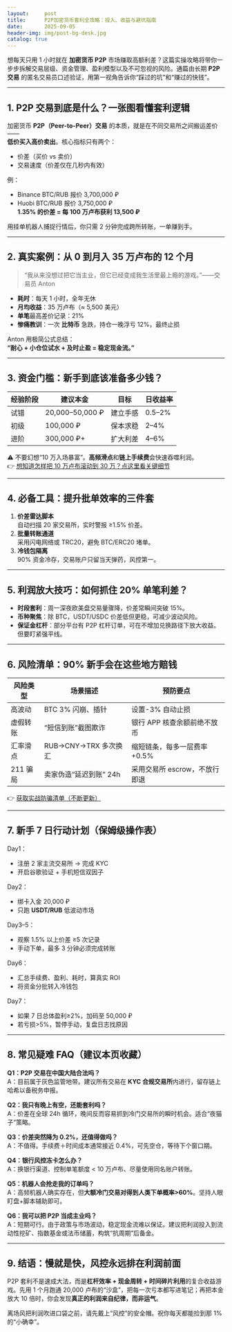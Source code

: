 ```yaml
---
layout:     post
title:      P2P加密货币套利全攻略：投入、收益与避坑指南
date:       2025-09-05
header-img: img/post-bg-desk.jpg
catalog: true
---
```


想每天只用 1 小时就在 **加密货币 P2P** 市场赚取高额利差？这篇实操攻略将带你一步步拆解交易层级、资金管理、盈利模型以及不可忽视的风险。通篇由长期 **P2P 交易** 的匿名交易员口述验证，用第一视角告诉你“踩过的坑”和“赚过的快钱”。

---

## 1. P2P 交易到底是什么？一张图看懂套利逻辑

加密货币 **P2P（Peer-to-Peer）交易** 的本质，就是在不同交易所之间搬运差价——  
**低价买入高价卖出**。核心指标只有两个：

- 价差（买价 vs 卖价）  
- 交易速度（价差仅在几秒内有效）

例：  
- Binance BTC/RUB 报价 3,700,000 ₽  
- Huobi BTC/RUB 报价 3,750,000 ₽  
**1.35% 的价差 = 每 100 万卢布获利 13,500 ₽**  

用挂单机器人捕捉行情后，你只需 2 分钟完成跨所转账，一单赚到手。

---

## 2. 真实案例：从 0 到月入 35 万卢布的 12 个月

> “我从来没想过把它当主业，但它已经变成我生活里最上瘾的游戏。”——交易员 Anton

- **耗时**：每天 1 小时，全年无休  
- **月均收益**：35 万卢布（≈ 5,500 美元）  
- **单笔**最高差价记录：21%  
- **惨痛教训**：一次 **比特币** 急跌，持仓一晚浮亏 12%，最终止损  

Anton 用极简公式总结：  
**“耐心 + 小仓位试水 + 及时止盈 = 稳定现金流。”**

---

## 3. 资金门槛：新手到底该准备多少钱？

| 经验阶段 | 建议本金 | 目标 | 日收益率 |
| --- | --- | --- | --- |
| 试错 | 20,000–50,000 ₽ | 建立手感 | 0.5–2% |
| 初级 | 100,000 ₽ | 保本求稳 | 2–4% |
| 进阶 | 300,000 ₽+ | 扩大利差 | 4–6% |

⚠️ 不要幻想“10 万入场暴富”。**高频滑点**和**链上手续费**会快速吞噬利润。  
👉 [想知道怎样把 10 万卢布滚动到 30 万？点这里看关键细节](https://okxdog.com/)

---

## 4. 必备工具：提升批单效率的三件套

1. **价差雷达脚本**  
   自动扫描 20 家交易所，实时警报 ≥1.5% 价差。  
2. **批量转账通道**  
   采用闪电网络或 TRC20，避免 BTC/ERC20 堵单。  
3. **冷钱包隔离**  
   90% 资金冷存，交易账户只留当天弹药，风控第一。

---

## 5. 利润放大技巧：如何抓住 20% 单笔利差？

- **时段套利**：周一深夜欧美盘交易量骤降，价差常瞬间突破 15%。  
- **币种聚焦**：除 BTC，USDT/USDC 价差低但更稳，可减少波动风险。  
- **保证金杠杆**：部分平台有 P2P 杠杆订单，可在不增加兑换路径下放大收益。但要盯紧强平线。

---

## 6. 风险清单：90% 新手会在这些地方赔钱

| 风险类型 | 场景描述 | 预防要点 |
| --- | --- | --- |
| 高波动 | BTC 3% 闪崩、插针 | 设置-3% 自动止损 |
| 虚假转账 | “短信到账”截图欺诈 | 银行 APP 核查余额前绝不放币 |
| 汇率滑点 | RUB→CNY→TRX 多次换汇 | 缩短链条，每多一层费率+0.5% |
| 211 骗局 | 卖家伪造“延迟到账” 24h | 采用交易所 escrow，不放行即退 |

👉 [获取实战防骗清单（不断更新）](https://okxdog.com/)

---

## 7. 新手 7 日行动计划（保姆级操作表）

Day1：  
- 注册 2 家主流交易所 → 完成 KYC  
- 开启谷歌验证 + 手机短信双因子

Day2：  
- 绑卡入金 20,000 ₽  
- 只跑 **USDT/RUB** 低波动市场

Day3–5：  
- 观察 1.5% 以上价差 ≥5 次记录  
- 手动下单，最多 3 分钟必须完成转账

Day6：  
- 汇总手续费、盈利、耗时，算真实 ROI  
- 将资金分批转入冷钱包

Day7：  
- 如果 7 日总体盈利≥2%，加码至 50,000 ₽  
- 若亏损>5%，暂停手动，复盘日志找原因

---

## 8. 常见疑难 FAQ（建议本页收藏）

**Q1：P2P 交易在中国大陆合法吗？**  
A：目前属于灰色监管地带。建议所有交易在 **KYC 合规交易所**内进行，留存链上哈希以备税务申报。

**Q2：我只有晚上有空，还能套利吗？**  
A：价差在全球 24h 循环，晚间反而容易抓到冷门交易所的瞬时机会。适合“夜猫子”策略。

**Q3：价差突然降为 0.2%，还值得做吗？**  
A：不值得。手续费＋时间成本通常接近 0.4%，可先空仓，等待下个窗口期。

**Q4：银行风控冻卡怎么办？**  
A：换银行渠道、控制单笔额度 < 10 万卢布、尽量使用同名账户转账。

**Q5：机器人会抢走我的订单吗？**  
A：高频机器人确实存在，但**大额冷门交易对得到人类下单概率>60%**。坚持人眼盯盘+脚本辅助即可。

**Q6：我可以把 P2P 当成主业吗？**  
A：短期可行。由于政策与市场波动，稳定现金流难以保证。建议把利润投入到流动性挖矿、指数基金或法币储蓄，构筑“抗周期”后备金。

---

## 9. 结语：慢就是快，风控永远排在利润前面

P2P 套利不是速成大法，而是**杠杆效率 + 现金周转 + 时间碎片利用**的复合收益游戏。先用 1 个月跑通 20,000 卢布的“沙盒”，把每一次亏本都写进笔记；再把本金放大 10 倍时，你会发现**真正的利润来自纪律，而非运气**。

离场风把利润吹进口袋之前，请先戴上“风控”的安全帽。祝你每天都能捡到那 1% 的“小确幸”。